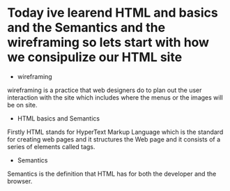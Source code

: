 # Today ive learend HTML and basics and the Semantics and the wireframing so lets start with how we consipulize our HTML site 

- wireframing


wireframing is a practice that web designers do to plan out the user interaction with the site which includes where the menus or the images will be on site. 


- HTML basics and Semantics


Firstly HTML stands for HyperText Markup Language which is the standard for creating web pages and it structures the Web page 
and it consists of a series of elements called tags.

- Semantics


Semantics is the definition that HTML has for both the developer and the browser.
